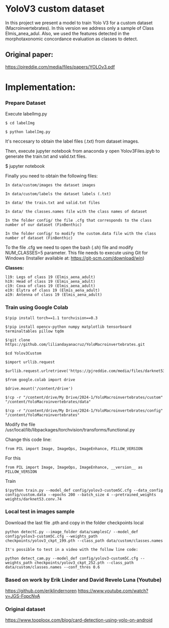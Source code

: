 # YoloV3 custom dataset
In this project we present a model to train Yolo V3 for a custom dataset (Macroinvertebrates). In this version we address only a sample of Class Elmis_anea_adul. Also, we used the features detected in the morphotaxonomic concordance evaluation as classes to detect. 

## Original paper:
https://pjreddie.com/media/files/papers/YOLOv3.pdf

# Implementation:

### Prepare Dataset
  Execute labelImg.py
  
  	$ cd labelImg
  
  	$ python labelImg.py
  
  It's neccesary to obtain the label files (.txt) from dataset images.
  
  Then, execute jupyter notebook from anaconda y open Yolov3Files.ipyb to generate the train.txt and valid.txt files.
  
  $ jupyter notebook
  
  Finally you need to obtain the following files: 
  
  	In data/custom/images the dataset images
  
  	In data/custom/labels the dataset labels (.txt) 
  
  	In data/ the train.txt and valid.txt files
  
  	In data/ the classes.names file with the class names of dataset
  
  	In the folder config/ the file .cfg that corresponds to the class number of our dataset (FinBenthic)
  
  	In the folder config/ to modify the custom.data file with the class number of dataset (FinBenthic)
  
  To the file .cfg we need to open the bash (.sh) file and modify NUM_CLASSES=5 parameter. This file needs to execute using Git for Windows
  (Installer available at: https://git-scm.com/download/win)

  **Classes:**

  	l19: Legs of class 19 (Elmis_aena_adult)
  	h19: Head of class 19 (Elmis_aena_adult)
  	c19: Coxa of class 19 (Elmis_aena_adult)
  	e19: Elytra of class 19 (Elmis_aena_adult)
  	a19: Antenna of class 19 (Elmis_aena_adult)
  
  
### Train using Google Colab
  	$!pip install torch==1.1 torchvision==0.3
  
  	$!pip install opencv-python numpy matplotlib tensorboard terminaltables pillow tqdm
  
  	$!git clone https://github.com/liliandayanacruz/YoloMacroinvertebrates.git
  
  	$cd Yolov3Custom
  
  	$import urllib.request

  	$urllib.request.urlretrieve('https://pjreddie.com/media/files/darknet53.conv.74','/content/YoloMacroinvertebrates/weights/darknet53.conv.74')
	
	$from google.colab import drive
        
	$drive.mount('/content/drive')
	
	$!cp -r "/content/drive/My Drive/2024-1/YoloMacroinvertebrates/custom" "/content/YoloMacroinvertebrates/data"
        
	$!cp -r "/content/drive/My Drive/2024-1/YoloMacroinvertebrates/config" "/content/YoloMacroinvertebrates"

  Modify the file /usr/local/lib/libpackages/torchvision/transforms/functional.py
  
  Change this code line:
  
	from PIL import Image, ImageOps, ImageEnhance, PILLOW_VERSION
	
  For this
  
    from PIL import Image, ImageOps, ImageEnhance, __version__ as PILLOW_VERSION
    
  Train
	
  	$!python train.py --model_def config/yolov3-custom5C.cfg --data_config config/custom.data --epochs 200 --batch_size 4 --pretrained_weights weights/darknet53.conv.74
  
### Local test in images sample

   Download the last file .pth and copy in the folder checkpoints local
   
   	python detectC.py --image_folder data/samplesC/ --model_def config/yolov3-custom5C.cfg --weights_path checkpoints/yolov3_ckpt_199.pth --class_path data/custom/classes.names
   
   	It's possible to test in a video with the follow line code:
    
    python detect_cam.py --model_def config/yolov3-custom5C.cfg --weights_path checkpoints/yolov3_ckpt_252.pth --class_path data/custom/classes.names --conf_thres 0.6
   

### Based on work by Erik Linder and David Revelo Luna (Youtube)
   https://github.com/eriklindernoren
   https://www.youtube.com/watch?v=JGS-FopcNyA

### Original dataset
   https://www.tooploox.com/blog/card-detection-using-yolo-on-android
